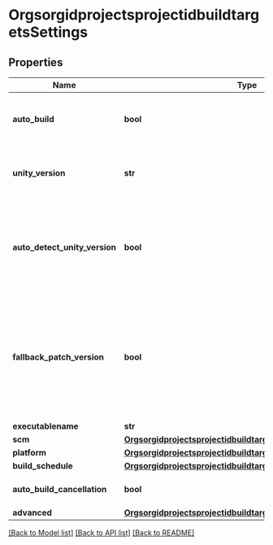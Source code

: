 # OrgsorgidprojectsprojectidbuildtargetsSettings

## Properties
Name | Type | Description | Notes
------------ | ------------- | ------------- | -------------
**auto_build** | **bool** | start builds automatically when your repo is updated | [optional] 
**unity_version** | **str** | &#39;latest&#39; or a unity dot version with underscores (ex. &#39;4_6_5&#39;) | [optional] 
**auto_detect_unity_version** | **bool** | attempt to automatically detect which unity version to use, fallback to specified unityVersion if unable to. | [optional] 
**fallback_patch_version** | **bool** | attempt to get a similar unity patch version to use, applies to unavailable auto-detected Unity versions only. | [optional] 
**executablename** | **str** |  | [optional] 
**scm** | [**OrgsorgidprojectsprojectidbuildtargetsSettingsScm**](OrgsorgidprojectsprojectidbuildtargetsSettingsScm.md) |  | [optional] 
**platform** | [**OrgsorgidprojectsprojectidbuildtargetsSettingsPlatform**](OrgsorgidprojectsprojectidbuildtargetsSettingsPlatform.md) |  | [optional] 
**build_schedule** | [**OrgsorgidprojectsprojectidbuildtargetsSettingsBuildSchedule**](OrgsorgidprojectsprojectidbuildtargetsSettingsBuildSchedule.md) |  | [optional] 
**auto_build_cancellation** | **bool** |  | [optional] [default to False]
**advanced** | [**OrgsorgidprojectsprojectidbuildtargetsSettingsAdvanced**](OrgsorgidprojectsprojectidbuildtargetsSettingsAdvanced.md) |  | [optional] 

[[Back to Model list]](../README.md#documentation-for-models) [[Back to API list]](../README.md#documentation-for-api-endpoints) [[Back to README]](../README.md)


